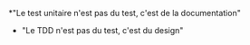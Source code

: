 *"Le test unitaire n'est pas du test, c'est de la documentation"
* "Le TDD n'est pas du test, c'est du design"